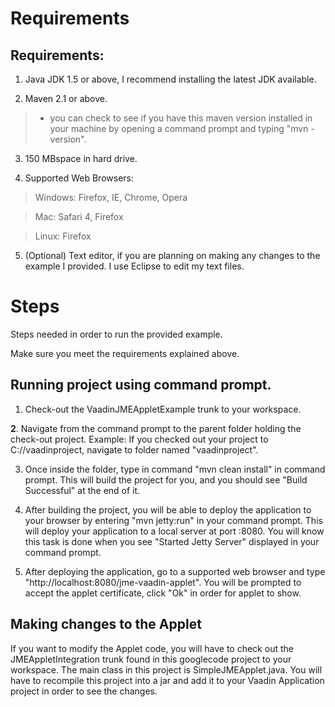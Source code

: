 # Requirements #

## Requirements: ##

1. Java JDK 1.5 or above, I recommend installing the latest JDK available.

2. Maven 2.1 or above.
> - you can check to see if you have this maven version installed in your machine by opening a command prompt and typing "mvn -version".

3. 150 MBspace in hard drive.

4. Supported Web Browsers:
> Windows: Firefox, IE, Chrome, Opera

> Mac: Safari 4, Firefox

> Linux: Firefox

5. (Optional) Text editor, if you are planning on making any changes to the
example I provided. I use Eclipse to edit my text files.

# Steps #

Steps needed in order to run the provided example.

Make sure you meet the requirements explained above.

## Running project using command prompt. ##

1. Check-out the VaadinJMEAppletExample trunk to your workspace.

**2**. Navigate from the command prompt to the parent folder holding the check-out project.
Example: If you checked out your project to C://vaadinproject, navigate
to folder named "vaadinproject".

3. Once inside the folder, type in command "mvn clean install" in command prompt. This will build the project for you, and you should see "Build Successful" at the end of it.

4. After building the project, you will be able to deploy the application to your browser by entering "mvn jetty:run" in your command prompt. This will deploy your application to a local server at port :8080. You will know this task is done when you see "Started Jetty Server" displayed in your command prompt.

5. After deploying the application, go to a supported web browser and type "http://localhost:8080/jme-vaadin-applet". You will be prompted to accept the applet certificate, click "Ok" in order for applet to show.

## Making changes to the Applet ##
If you want to modify the Applet code, you will have to check out the JMEAppletIntegration trunk found in this googlecode project to your workspace. The main class in this project is SimpleJMEApplet.java. You will have to recompile this project into a jar and add it to your Vaadin Application project in order to see the changes.